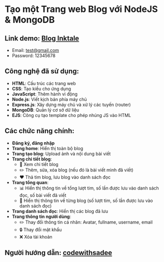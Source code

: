 # Tạo một Trang web Blog với NodeJS & MongoDB

## Link demo: [Blog Inktale](https://web-blog-inktale.onrender.com)
  - Email: test@gmail.com
  - Password: 12345678
    
## Công nghệ đã sử dụng:
- **HTML**: Cấu trúc các trang web
- **CSS**: Tạo kiểu cho ứng dụng
- **JavaScript**: Thêm hành vi động
- **Node.js**: Viết kịch bản phía máy chủ
- **Express.js**: Xây dựng máy chủ và xử lý các tuyến (router)
- **MongoDB**: Quản lý cơ sở dữ liệu
- **EJS**: Công cụ tạo template cho phép nhúng JS vào HTML

## Các chức năng chính:
- **Đăng ký, đăng nhập**
- **Trang home**: Hiển thị toàn bộ blog
- **Trang tạo blog**: Upload ảnh và nội dung bài viết
- **Trang chi tiết blog**:
  - 📄 Xem chi tiết blog
  - ✏️ Thêm, sửa, xóa blog (nếu đó là bài viết mình đã viết)
  - ❤️ Thả tim blog, lưu blog vào danh sách đọc
- **Trang tổng quan**:
  - 📊 Hiển thị thông tin về tổng lượt tim, số lần được lưu vào danh sách đọc, số bài viết đã viết
  - 📝 Hiển thị thông tin về từng blog (số lượt tim, số lần được lưu vào danh sách đọc)
- **Trang danh sách đọc**: Hiển thị các blog đã lưu
- **Trang thông tin người dùng**:
  - ✏️ Thay đổi thông tin cá nhân: Avatar, fullname, username, email
  - 🔒 Thay đổi mật khẩu
  - ❌ Xóa tài khoản

## Người hướng dẫn: [codewithsadee](https://www.youtube.com/@codewithsadee)
